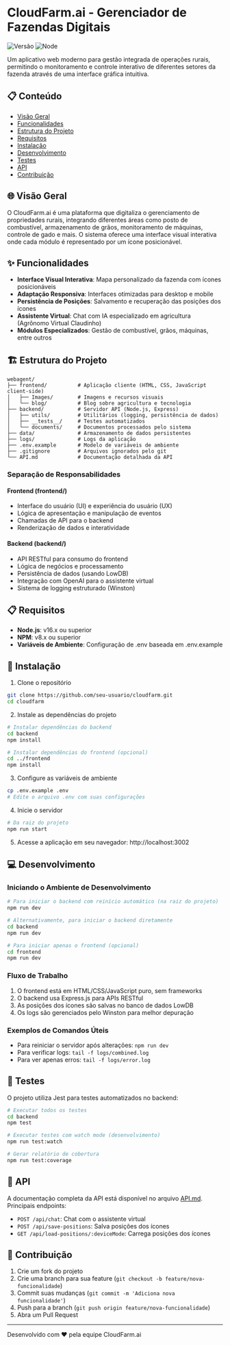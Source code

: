 # CloudFarm.ai - Gerenciador de Fazendas Digitais

![Versão](https://img.shields.io/badge/versão-1.0.0-blue)
![Node](https://img.shields.io/badge/node-v16.x-green)

Um aplicativo web moderno para gestão integrada de operações rurais, permitindo o monitoramento e controle interativo de diferentes setores da fazenda através de uma interface gráfica intuitiva.

## 📋 Conteúdo

- [Visão Geral](#visão-geral)
- [Funcionalidades](#funcionalidades)
- [Estrutura do Projeto](#estrutura-do-projeto)
- [Requisitos](#requisitos)
- [Instalação](#instalação)
- [Desenvolvimento](#desenvolvimento)
- [Testes](#testes)
- [API](#api)
- [Contribuição](#contribuição)

## 🌐 Visão Geral

O CloudFarm.ai é uma plataforma que digitaliza o gerenciamento de propriedades rurais, integrando diferentes áreas como posto de combustível, armazenamento de grãos, monitoramento de máquinas, controle de gado e mais. O sistema oferece uma interface visual interativa onde cada módulo é representado por um ícone posicionável.

## ✨ Funcionalidades

- **Interface Visual Interativa**: Mapa personalizado da fazenda com ícones posicionáveis
- **Adaptação Responsiva**: Interfaces otimizadas para desktop e mobile
- **Persistência de Posições**: Salvamento e recuperação das posições dos ícones
- **Assistente Virtual**: Chat com IA especializado em agricultura (Agrônomo Virtual Claudinho)
- **Módulos Especializados**: Gestão de combustível, grãos, máquinas, entre outros

## 🏗️ Estrutura do Projeto

```
webagent/
├── frontend/          # Aplicação cliente (HTML, CSS, JavaScript client-side)
│   ├── Images/        # Imagens e recursos visuais
│   └── blog/          # Blog sobre agricultura e tecnologia
├── backend/           # Servidor API (Node.js, Express)
│   ├── utils/         # Utilitários (logging, persistência de dados)
│   ├── __tests__/     # Testes automatizados
│   └── documents/     # Documentos processados pelo sistema
├── data/              # Armazenamento de dados persistentes
├── logs/              # Logs da aplicação
├── .env.example       # Modelo de variáveis de ambiente
├── .gitignore         # Arquivos ignorados pelo git
└── API.md             # Documentação detalhada da API
```

### Separação de Responsabilidades

#### Frontend (frontend/)
- Interface do usuário (UI) e experiência do usuário (UX)
- Lógica de apresentação e manipulação de eventos
- Chamadas de API para o backend
- Renderização de dados e interatividade

#### Backend (backend/)
- API RESTful para consumo do frontend
- Lógica de negócios e processamento
- Persistência de dados (usando LowDB)
- Integração com OpenAI para o assistente virtual
- Sistema de logging estruturado (Winston)

## 📋 Requisitos

- **Node.js**: v16.x ou superior
- **NPM**: v8.x ou superior
- **Variáveis de Ambiente**: Configuração de .env baseada em .env.example

## 🚀 Instalação

1. Clone o repositório
```bash
git clone https://github.com/seu-usuario/cloudfarm.git
cd cloudfarm
```

2. Instale as dependências do projeto
```bash
# Instalar dependências do backend
cd backend
npm install

# Instalar dependências do frontend (opcional)
cd ../frontend
npm install
```

3. Configure as variáveis de ambiente
```bash
cp .env.example .env
# Edite o arquivo .env com suas configurações
```

4. Inicie o servidor
```bash
# Da raiz do projeto
npm run start
```

5. Acesse a aplicação em seu navegador: http://localhost:3002

## 💻 Desenvolvimento

### Iniciando o Ambiente de Desenvolvimento

```bash
# Para iniciar o backend com reinício automático (na raiz do projeto)
npm run dev

# Alternativamente, para iniciar o backend diretamente
cd backend
npm run dev

# Para iniciar apenas o frontend (opcional)
cd frontend
npm run dev
```

### Fluxo de Trabalho

1. O frontend está em HTML/CSS/JavaScript puro, sem frameworks
2. O backend usa Express.js para APIs RESTful
3. As posições dos ícones são salvas no banco de dados LowDB
4. Os logs são gerenciados pelo Winston para melhor depuração

### Exemplos de Comandos Úteis

- Para reiniciar o servidor após alterações: `npm run dev`
- Para verificar logs: `tail -f logs/combined.log`
- Para ver apenas erros: `tail -f logs/error.log`

## 🧪 Testes

O projeto utiliza Jest para testes automatizados no backend:

```bash
# Executar todos os testes
cd backend
npm test

# Executar testes com watch mode (desenvolvimento)
npm run test:watch

# Gerar relatório de cobertura
npm run test:coverage
```

## 📘 API

A documentação completa da API está disponível no arquivo [API.md](API.md). Principais endpoints:

- `POST /api/chat`: Chat com o assistente virtual
- `POST /api/save-positions`: Salva posições dos ícones
- `GET /api/load-positions/:deviceMode`: Carrega posições dos ícones

## 👥 Contribuição

1. Crie um fork do projeto
2. Crie uma branch para sua feature (`git checkout -b feature/nova-funcionalidade`)
3. Commit suas mudanças (`git commit -m 'Adiciona nova funcionalidade'`)
4. Push para a branch (`git push origin feature/nova-funcionalidade`)
5. Abra um Pull Request

---

Desenvolvido com ❤️ pela equipe CloudFarm.ai
